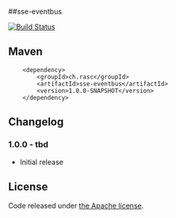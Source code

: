 ##sse-eventbus

[![Build Status](https://api.travis-ci.org/ralscha/sse-eventbus.png)](https://travis-ci.org/ralscha/sse-eventbus)

## Maven

```
	<dependency>
		<groupId>ch.rasc</groupId>
		<artifactId>sse-eventbus</artifactId>
		<version>1.0.0-SNAPSHOT</version>
	</dependency>
```

## Changelog

### 1.0.0 - tbd
  * Initial release


## License
Code released under [the Apache license](http://www.apache.org/licenses/).

